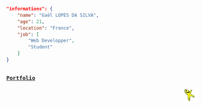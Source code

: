 <!--- 2024-11-26T15:43:28.659 --->

~~~json
"informations": {
    "name": "Gaël LOPES DA SILVA",
    "age": 21,
    "location": "France",
    "job": [
        "Web Developper",
        "Student"
    ]
}
~~~

[<kbd><br><strong>Portfolio</strong><br><br></kbd>](https://gael-lopes-da-silva.github.io/portfolio/)
<img align="right" style="width: 37px;" title="This is the yellow dancing man. Don't question him." alt="Too bad. He gone..." src="./assets/yellow_man.gif">
